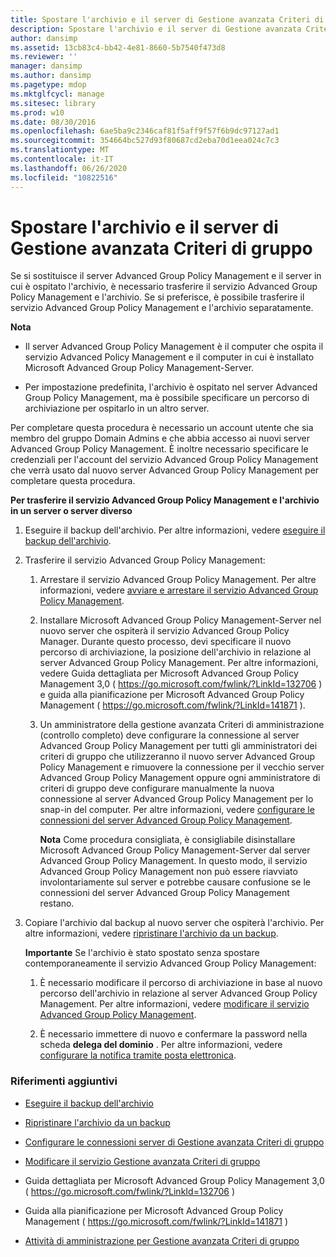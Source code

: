 ```yaml
---
title: Spostare l'archivio e il server di Gestione avanzata Criteri di gruppo
description: Spostare l'archivio e il server di Gestione avanzata Criteri di gruppo
author: dansimp
ms.assetid: 13cb83c4-bb42-4e81-8660-5b7540f473d8
ms.reviewer: ''
manager: dansimp
ms.author: dansimp
ms.pagetype: mdop
ms.mktglfcycl: manage
ms.sitesec: library
ms.prod: w10
ms.date: 08/30/2016
ms.openlocfilehash: 6ae5ba9c2346caf81f5aff9f57f6b9dc97127ad1
ms.sourcegitcommit: 354664bc527d93f80687cd2eba70d1eea024c7c3
ms.translationtype: MT
ms.contentlocale: it-IT
ms.lasthandoff: 06/26/2020
ms.locfileid: "10822516"
---
```

# Spostare l'archivio e il server di Gestione avanzata Criteri di gruppo


Se si sostituisce il server Advanced Group Policy Management e il server in cui è ospitato l'archivio, è necessario trasferire il servizio Advanced Group Policy Management e l'archivio. Se si preferisce, è possibile trasferire il servizio Advanced Group Policy Management e l'archivio separatamente.

**Nota**  
-   Il server Advanced Group Policy Management è il computer che ospita il servizio Advanced Policy Management e il computer in cui è installato Microsoft Advanced Group Policy Management-Server.

-   Per impostazione predefinita, l'archivio è ospitato nel server Advanced Group Policy Management, ma è possibile specificare un percorso di archiviazione per ospitarlo in un altro server.

 

Per completare questa procedura è necessario un account utente che sia membro del gruppo Domain Admins e che abbia accesso ai nuovi server Advanced Group Policy Management. È inoltre necessario specificare le credenziali per l'account del servizio Advanced Group Policy Management che verrà usato dal nuovo server Advanced Group Policy Management per completare questa procedura.

**Per trasferire il servizio Advanced Group Policy Management e l'archivio in un server o server diverso**

1.  Eseguire il backup dell'archivio. Per altre informazioni, vedere [eseguire il backup dell'archivio](back-up-the-archive.md).

2.  Trasferire il servizio Advanced Group Policy Management:

    1.  Arrestare il servizio Advanced Group Policy Management. Per altre informazioni, vedere [avviare e arrestare il servizio Advanced Group Policy Management](start-and-stop-the-agpm-service-agpm30ops.md).

    2.  Installare Microsoft Advanced Group Policy Management-Server nel nuovo server che ospiterà il servizio Advanced Group Policy Manager. Durante questo processo, devi specificare il nuovo percorso di archiviazione, la posizione dell'archivio in relazione al server Advanced Group Policy Management. Per altre informazioni, vedere Guida dettagliata per Microsoft Advanced Group Policy Management 3,0 ( <https://go.microsoft.com/fwlink/?LinkId=132706> ) e guida alla pianificazione per Microsoft Advanced Group Policy Management ( <https://go.microsoft.com/fwlink/?LinkId=141871> ).

    3.  Un amministratore della gestione avanzata Criteri di amministrazione (controllo completo) deve configurare la connessione al server Advanced Group Policy Management per tutti gli amministratori dei criteri di gruppo che utilizzeranno il nuovo server Advanced Group Policy Management e rimuovere la connessione per il vecchio server Advanced Group Policy Management oppure ogni amministratore di criteri di gruppo deve configurare manualmente la nuova connessione al server Advanced Group Policy Management per lo snap-in del computer. Per altre informazioni, vedere [configurare le connessioni del server Advanced Group Policy Management](configure-agpm-server-connections-agpm30ops.md).

        **Nota**  Come procedura consigliata, è consigliabile disinstallare Microsoft Advanced Group Policy Management-Server dal server Advanced Group Policy Management. In questo modo, il servizio Advanced Group Policy Management non può essere riavviato involontariamente sul server e potrebbe causare confusione se le connessioni del server Advanced Group Policy Management restano.

         

3.  Copiare l'archivio dal backup al nuovo server che ospiterà l'archivio. Per altre informazioni, vedere [ripristinare l'archivio da un backup](restore-the-archive-from-a-backup.md).

    **Importante**  Se l'archivio è stato spostato senza spostare contemporaneamente il servizio Advanced Group Policy Management:

    1.  È necessario modificare il percorso di archiviazione in base al nuovo percorso dell'archivio in relazione al server Advanced Group Policy Management. Per altre informazioni, vedere [modificare il servizio Advanced Group Policy Management](modify-the-agpm-service-agpm30ops.md).

    2.  È necessario immettere di nuovo e confermare la password nella scheda **delega del dominio** . Per altre informazioni, vedere [configurare la notifica tramite posta elettronica](configure-e-mail-notification-agpm30ops.md).

     

### Riferimenti aggiuntivi

-   [Eseguire il backup dell'archivio](back-up-the-archive.md)

-   [Ripristinare l'archivio da un backup](restore-the-archive-from-a-backup.md)

-   [Configurare le connessioni server di Gestione avanzata Criteri di gruppo](configure-agpm-server-connections-agpm30ops.md)

-   [Modificare il servizio Gestione avanzata Criteri di gruppo](modify-the-agpm-service-agpm30ops.md)

-   Guida dettagliata per Microsoft Advanced Group Policy Management 3,0 ( <https://go.microsoft.com/fwlink/?LinkId=132706> )

-   Guida alla pianificazione per Microsoft Advanced Group Policy Management ( <https://go.microsoft.com/fwlink/?LinkId=141871> )

-   [Attività di amministrazione per Gestione avanzata Criteri di gruppo](performing-agpm-administrator-tasks-agpm30ops.md)

 

 





